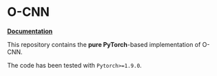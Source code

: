 # O-CNN

**[Documentation](https://ocnn-pytorch.readthedocs.io)**

This repository contains the **pure PyTorch**-based implementation of O-CNN.

The code has been tested with `Pytorch>=1.9.0`.
